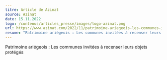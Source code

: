 ```yaml
---
titre: Article de Azinat
source: Azinat
date: 15.11.2022
logo: /contenus/articles_presse/images/logo-azinat.png
url: https://www.azinat.com/2022/11/patrimoine-ariegeois-les-communes-invitees-a-recenser-leurs-objets-proteges/
resume: "Patrimoine ariégeois : Les communes invitées à recenser leurs objets protégés"
---
```


Patrimoine ariégeois : Les communes invitées à recenser leurs objets protégés
